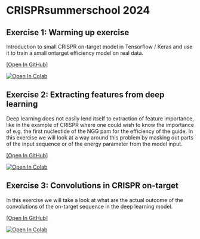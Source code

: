 # CRISPRsummerschool 2024

## Exercise 1: Warming up exercise
Introduction to small CRISPR on-target model in Tensorflow / Keras and use it to train a small ontarget efficiency model on real data.

[[Open In GitHub]](https://github.com/RTH-tools/CRISPRsummerschool/tree/main/2024/CRISPR/exercise/crispr_2024_crispr_exercise1.py)

[![Open In Colab](https://colab.research.google.com/assets/colab-badge.svg)](https://colab.research.google.com/github/RTH-tools/CRISPRsummerschool/blob/main/2024/CRISPR/exercise/crispr_2024_crispr_exercise1.ipynb)

## Exercise 2: Extracting features from deep learning
Deep learning does not easily lend itself to extraction of feature importance, like in the example of CRISPR where one could wish to know the importance of e.g. the first nucleotide of the NGG pam for the efficiency of the guide. In this exercise we will look at a way around this problem by masking out parts of the input sequence or of the energy parameter from the model input.

[[Open In GitHub]](https://github.com/RTH-tools/CRISPRsummerschool/tree/main/2024/CRISPR/exercise/crispr_2024_crispr_exercise2.py)

[![Open In Colab](https://colab.research.google.com/assets/colab-badge.svg)](https://colab.research.google.com/github/RTH-tools/CRISPRsummerschool/blob/main/2024/CRISPR/exercise/crispr_2024_crispr_exercise2.pynb)


## Exercise 3: Convolutions in CRISPR on-target
In this exercise we will take a look at what are the actual outcome of the convolutions of the on-target sequence in the deep learning model.

[[Open In GitHub]](https://github.com/RTH-tools/CRISPRsummerschool/tree/main/2024/CRISPR/exercise/crispr_2024_crispr_exercise3.py)

[![Open In Colab](https://colab.research.google.com/assets/colab-badge.svg)](https://colab.research.google.com/github/RTH-tools/CRISPRsummerschool/blob/main/2024/CRISPR/exercise/crispr_2024_crispr_exercise3.ipynb)

